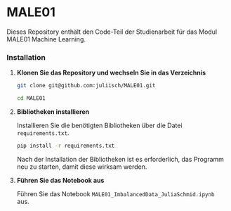 # MALE01
Dieses Repository enthält den Code-Teil der Studienarbeit für das Modul MALE01 Machine Learning.

### Installation

1. **Klonen Sie das Repository und wechseln Sie in das Verzeichnis**

    ```bash
    git clone git@github.com:juliisch/MALE01.git
    ```
    ```bash
    cd MALE01
    ```

2. **Bibliotheken installieren**

    Installieren Sie die benötigten Bibliotheken über die Datei `requirements.txt`.

    ```bash
    pip install -r requirements.txt
    ```

    Nach der Installation der Bibliotheken ist es erforderlich, das Programm neu zu starten, damit diese wirksam werden.

2. **Führen Sie das Notebook aus**

    Führen Sie das Notebook `MALE01_ImbalancedData_JuliaSchmid.ipynb` aus.